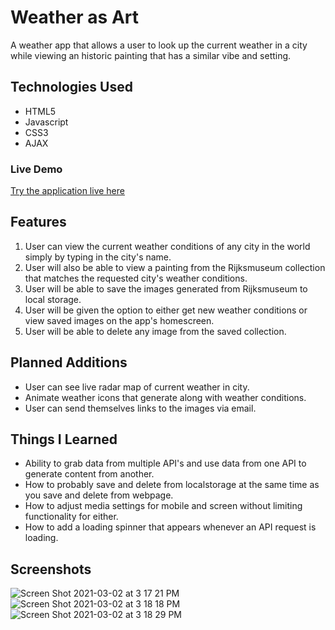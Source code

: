 # Weather as Art

A weather app that allows a user to look up the current weather in a city while viewing an historic painting that has a similar vibe and setting.

## Technologies Used

* HTML5
* Javascript
* CSS3
* AJAX

### Live Demo

[Try the application live here](https://danielwrosenbaum.github.io/ajax-project/)

## Features

1. User can view the current weather conditions of any city in the world simply by typing in the city's name.
2. User will also be able to view a painting from the Rijksmuseum collection that matches the requested city's weather conditions.
3. User will be able to save the images generated from Rijksmuseum to local storage.
4. User will be given the option to either get new weather conditions or view saved images on the app's homescreen.
5. User will be able to delete any image from the saved collection.

## Planned Additions

* User can see live radar map of current weather in city.
* Animate weather icons that generate along with weather conditions.
* User can send themselves links to the images via email. 

## Things I Learned

* Ability to grab data from multiple API's and use data from one API to generate content from another. 
* How to probably save and delete from localstorage at the same time as you save and delete from webpage.
* How to adjust media settings for mobile and screen without limiting functionality for either.
* How to add a loading spinner that appears whenever an API request is loading.

## Screenshots

![Screen Shot 2021-03-02 at 3 17 21 PM](https://user-images.githubusercontent.com/74999873/109728354-de399e80-7b6a-11eb-9859-9dba35d91a9a.png)
![Screen Shot 2021-03-02 at 3 18 18 PM](https://user-images.githubusercontent.com/74999873/109728366-e09bf880-7b6a-11eb-96be-dcc371e6415f.png)
![Screen Shot 2021-03-02 at 3 18 29 PM](https://user-images.githubusercontent.com/74999873/109728368-e2fe5280-7b6a-11eb-9eed-e14844318444.png)
